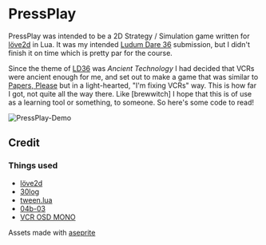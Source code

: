 # PressPlay

PressPlay was intended to be a 2D Strategy / Simulation game written for [löve2d][love2d] in Lua. It was my intended [Ludum Dare 36][ld36] submission, but I didn't finish it on time which is pretty par for the course.

Since the theme of [LD36][ld36] was _Ancient Technology_ I had decided that VCRs were ancient enough for me, and set out to make a game that was similar to [Papers, Please][pp] but in a light-hearted, "I'm fixing VCRs" way. This is how far I got, not quite all the way there. Like [brewwitch] I hope that this is of use as a learning tool or something, to someone. So here's some code to read!

![PressPlay-Demo](http://babyjeans.grogshack.com/wp-content/uploads/2016/11/ld36-press-play-github-demo.gif)

## Credit

### Things used

* [löve2d][love2d]
* [30log](https://github.com/Yonaba/30log)
* [tween.lua](https://github.com/kikito/tween.lua)
* [04b-03](http://www.dafont.com/04b-03.font)
* [VCR OSD MONO](http://www.dafont.com/vcr-osd-mono.font)

Assets made with [aseprite](http://www.aseprite.org)

[love2d]: https://love2d.org/
[ld36]: http://ludumdare.com/compo/ludum-dare-36/?action=preview
[pp]: http://papersplea.se/